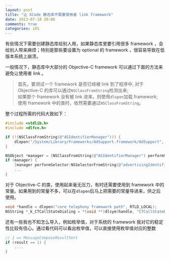 ```yaml
---
layout: post
title: "让 XCode 静态库不需要使用者 link framework"
date: 2013-07-18 20:06
comments: true
categories: iOS
---
```


有些情况下需要创建静态库给别人用，如果静态库里要引用很多 framework ，会给别人带来麻烦；特别是那些要设置为 optional 的 framework ，很容易导致在低版本系统上崩溃。

一般情况下，静态库中大部分的 Objective-C framework 可以通过下面的方法来避免让使用者 link 。

>首先，要测试一个 framework 是否已经被 link 到了程序中, 对于 Objective-C 的库可以通过`NSClassFromString`检测出来;  
>如果那个 framework 没有被 link 进来，则使用`dlopen`加载 framework;  
>使用 framework 中的类时，依然需要通过`NSClassFromString`。

整个过程所需的代码大致如下：

``` objective-c
#include <stdlib.h>
#include <dlfcn.h>

if (!(NSClassFromString(@"ASIdentifierManager"))) {
	dlopen("/System/Library/Frameworks/AdSupport.framework/AdSupport", RTLD_LOCAL);
}

NSObject *manager = [NSClassFromString(@"ASIdentifierManager") performSelector:NSSelectorFromString(@"sharedManager")];
if (manager) {
	[manager performSelector:NSSelectorFromString(@"advertisingIdentifier")];
	...
}
```

对于 Objective-C 的类，使用起来毫无压力，有时还需要使用到 framework 中的常量。如果用到的常量不多，可以在`dlopen`后马上把需要的常量导进来，供之后使用。

``` objective-c
void *handle = dlopen("core telephony framework path", RTLD_LOCAL);
NSString *_k_CTCallStateDialing = *(void **)dlsym(handle, "CTCallStateDialing");
```

还有一些我也不知怎么导入，例如枚举值，对于系统的 framework 我对它的稳定性比较有信心。通过看代码可以看出枚举值，可以直接使用枚举值对应的整数

``` objective-c
// 1 == MessageComposeResultSent
if (result == 1) {
	....
}
```


